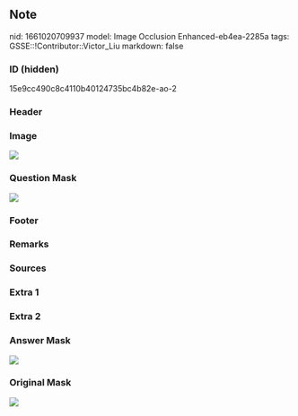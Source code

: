 ## Note
nid: 1661020709937
model: Image Occlusion Enhanced-eb4ea-2285a
tags: GSSE::!Contributor::Victor_Liu
markdown: false

### ID (hidden)
15e9cc490c8c4110b40124735bc4b82e-ao-2

### Header


### Image
<img src="tmph1dih8oc.png">

### Question Mask
<img src="15e9cc490c8c4110b40124735bc4b82e-ao-2-Q.svg">

### Footer


### Remarks


### Sources


### Extra 1


### Extra 2


### Answer Mask
<img src="15e9cc490c8c4110b40124735bc4b82e-ao-2-A.svg">

### Original Mask
<img src="15e9cc490c8c4110b40124735bc4b82e-ao-O.svg">
